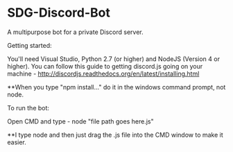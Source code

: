 # SDG-Discord-Bot
A multipurpose bot for a private Discord server.

Getting started:

You'll need Visual Studio, Python 2.7 (or higher) and NodeJS (Version 4 or higher).
You can follow this guide to getting discord.js going on your machine -
http://discordjs.readthedocs.org/en/latest/installing.html

**When you type "npm install..." do it in the windows command prompt, not node.

To run the bot:

Open CMD and type -
node "file path goes here.js"

**I type node and then just drag the .js file into the CMD window to make it easier.
